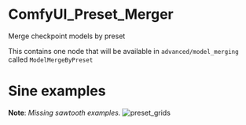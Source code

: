 # ComfyUI_Preset_Merger
Merge checkpoint models by preset

This contains one node that will be available in `advanced/model_merging` called `ModelMergeByPreset`

# Sine examples
**Note**: *Missing sawtooth examples.* 
![preset_grids](https://github.com/WASasquatch/ComfyUI_Preset_Merger/assets/1151589/1772e446-9534-464d-84fb-b00a46409423)
